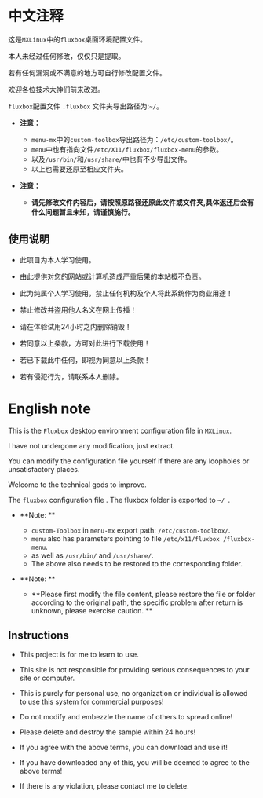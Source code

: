 # 中文注释

 这是`MXLinux`中的`fluxbox`桌面环境配置文件。

 本人未经过任何修改，仅仅只是提取。

 若有任何漏洞或不满意的地方可自行修改配置文件。

 欢迎各位技术大神们前来改进。

`fluxbox`配置文件 `.fluxbox` 文件夹导出路径为:`~/`。

- **注意：**
  - `menu-mx`中的`custom-toolbox`导出路径为：`/etc/custom-toolbox/`。
  - `menu`中也有指向文件`/etc/X11/fluxbox/fluxbox-menu`的参数。
  - 以及`/usr/bin/`和`/usr/share/`中也有不少导出文件。
  - 以上也需要还原至相应文件夹。

- **注意：**
  - **请先修改文件内容后，请按照原路径还原此文件或文件夹,具体返还后会有什么问题暂且未知，请谨慎施行。**

## 使用说明

- 此项目为本人学习使用。

- 由此提供对您的网站或计算机造成严重后果的本站概不负责。

- 此为纯属个人学习使用，禁止任何机构及个人将此系统作为商业用途！

- 禁止修改并盗用他人名义在网上传播！

- 请在体验试用24小时之内删除销毁！

- 若同意以上条款，方可对此进行下载使用！

- 若已下载此中任何，即视为同意以上条款！

- 若有侵犯行为，请联系本人删除。

# English note

This is the `Fluxbox` desktop environment configuration file in `MXLinux`.

I have not undergone any modification, just extract.

You can modify the configuration file yourself if there are any loopholes or unsatisfactory places.

Welcome to the technical gods to improve.

The `fluxbox` configuration file . The fluxbox folder is exported to `~/ `.

- **Note: **
  - `custom-Toolbox` in `menu-mx` export path: `/etc/custom-toolbox/`.
  - `menu` also has parameters pointing to file `/etc/x11/fluxbox /fluxbox-menu`.
  - as well as `/usr/bin/` and `/usr/share/`.
  - The above also needs to be restored to the corresponding folder.

- **Note: **
  - **Please first modify the file content, please restore the file or folder according to the original path, the specific problem after return is unknown, please exercise caution. **

## Instructions

- This project is for me to learn to use.

- This site is not responsible for providing serious consequences to your site or computer.

- This is purely for personal use, no organization or individual is allowed to use this system for commercial purposes!

- Do not modify and embezzle the name of others to spread online!

- Please delete and destroy the sample within 24 hours!

- If you agree with the above terms, you can download and use it!

- If you have downloaded any of this, you will be deemed to agree to the above terms!

- If there is any violation, please contact me to delete.

